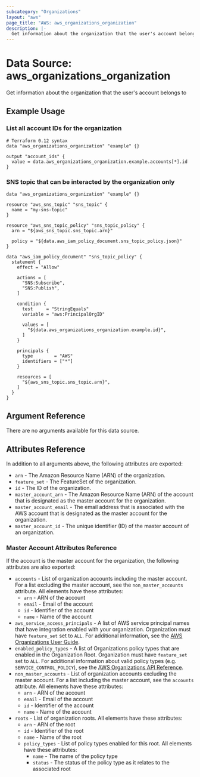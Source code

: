 ```yaml
---
subcategory: "Organizations"
layout: "aws"
page_title: "AWS: aws_organizations_organization"
description: |-
  Get information about the organization that the user's account belongs to
---
```


# Data Source: aws_organizations_organization

Get information about the organization that the user's account belongs to

## Example Usage

### List all account IDs for the organization

```hcl
# Terraform 0.12 syntax
data "aws_organizations_organization" "example" {}

output "account_ids" {
  value = data.aws_organizations_organization.example.accounts[*].id
}
```

### SNS topic that can be interacted by the organization only

```hcl
data "aws_organizations_organization" "example" {}

resource "aws_sns_topic" "sns_topic" {
  name = "my-sns-topic"
}

resource "aws_sns_topic_policy" "sns_topic_policy" {
  arn = "${aws_sns_topic.sns_topic.arn}"

  policy = "${data.aws_iam_policy_document.sns_topic_policy.json}"
}

data "aws_iam_policy_document" "sns_topic_policy" {
  statement {
    effect = "Allow"

    actions = [
      "SNS:Subscribe",
      "SNS:Publish",
    ]

    condition {
      test     = "StringEquals"
      variable = "aws:PrincipalOrgID"

      values = [
        "${data.aws_organizations_organization.example.id}",
      ]
    }

    principals {
      type        = "AWS"
      identifiers = ["*"]
    }

    resources = [
      "${aws_sns_topic.sns_topic.arn}",
    ]
  }
}
```

## Argument Reference

There are no arguments available for this data source.

## Attributes Reference

In addition to all arguments above, the following attributes are exported:

* `arn` - The Amazon Resource Name (ARN) of the organization.
* `feature_set` - The FeatureSet of the organization.
* `id` - The ID of the organization. 
* `master_account_arn` - The Amazon Resource Name (ARN) of the account that is designated as the master account for the organization.
* `master_account_email` - The email address that is associated with the AWS account that is designated as the master account for the organization.
* `master_account_id` - The unique identifier (ID) of the master account of an organization.

### Master Account Attributes Reference

If the account is the master account for the organization, the following attributes are also exported:

* `accounts` - List of organization accounts including the master account. For a list excluding the master account, see the `non_master_accounts` attribute. All elements have these attributes:
  * `arn` - ARN of the account
  * `email` - Email of the account
  * `id` - Identifier of the account
  * `name` - Name of the account
* `aws_service_access_principals` - A list of AWS service principal names that have integration enabled with your organization. Organization must have `feature_set` set to `ALL`. For additional information, see the [AWS Organizations User Guide](https://docs.aws.amazon.com/organizations/latest/userguide/orgs_integrate_services.html).
* `enabled_policy_types` - A list of Organizations policy types that are enabled in the Organization Root. Organization must have `feature_set` set to `ALL`. For additional information about valid policy types (e.g. `SERVICE_CONTROL_POLICY`), see the [AWS Organizations API Reference](https://docs.aws.amazon.com/organizations/latest/APIReference/API_EnablePolicyType.html).
* `non_master_accounts` - List of organization accounts excluding the master account. For a list including the master account, see the `accounts` attribute. All elements have these attributes:
  * `arn` - ARN of the account
  * `email` - Email of the account
  * `id` - Identifier of the account
  * `name` - Name of the account
* `roots` - List of organization roots. All elements have these attributes:
  * `arn` - ARN of the root
  * `id` - Identifier of the root
  * `name` - Name of the root
  * `policy_types` - List of policy types enabled for this root. All elements have these attributes:
    * `name` - The name of the policy type
    * `status` - The status of the policy type as it relates to the associated root
